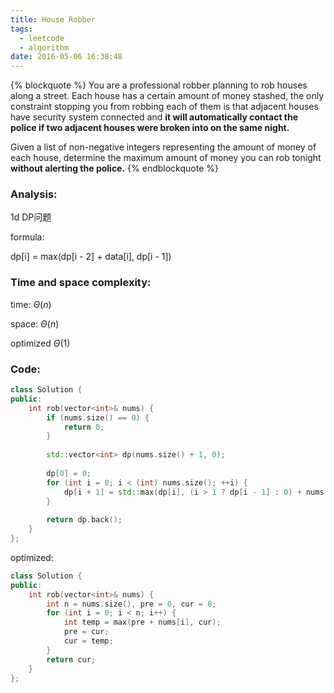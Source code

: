 ```yaml
---
title: House Robber
tags:
  - leetcode
  - algorithm
date: 2016-05-06 16:38:48
---
```

{% blockquote %}
You are a professional robber planning to rob houses along a street. Each house has a certain amount of money stashed, the only constraint stopping you from robbing each of them is that adjacent houses have security system connected and **it will automatically contact the police if two adjacent houses were broken into on the same night.**

Given a list of non-negative integers representing the amount of money of each house, determine the maximum amount of money you can rob tonight **without alerting the police.**
{% endblockquote %}
<!-- more -->
### Analysis:
1d DP问题

formula:

dp[i] = max(dp[i - 2] + data[i], dp[i - 1])
### Time and space complexity:
time: $\Theta (n)$

space: $\Theta (n)$

optimized $\Theta (1)$
### Code:
```cpp
class Solution {
public:
    int rob(vector<int>& nums) {
        if (nums.size() == 0) {
            return 0;
        }
        
        std::vector<int> dp(nums.size() + 1, 0);
        
        dp[0] = 0;
        for (int i = 0; i < (int) nums.size(); ++i) {
            dp[i + 1] = std::max(dp[i], (i > 1 ? dp[i - 1] : 0) + nums[i]);
        }
        
        return dp.back();
    }
};
```
optimized:
```cpp
class Solution {
public:
    int rob(vector<int>& nums) { 
        int n = nums.size(), pre = 0, cur = 0;
        for (int i = 0; i < n; i++) {
            int temp = max(pre + nums[i], cur);
            pre = cur;
            cur = temp;
        }
        return cur;
    }
};
```
